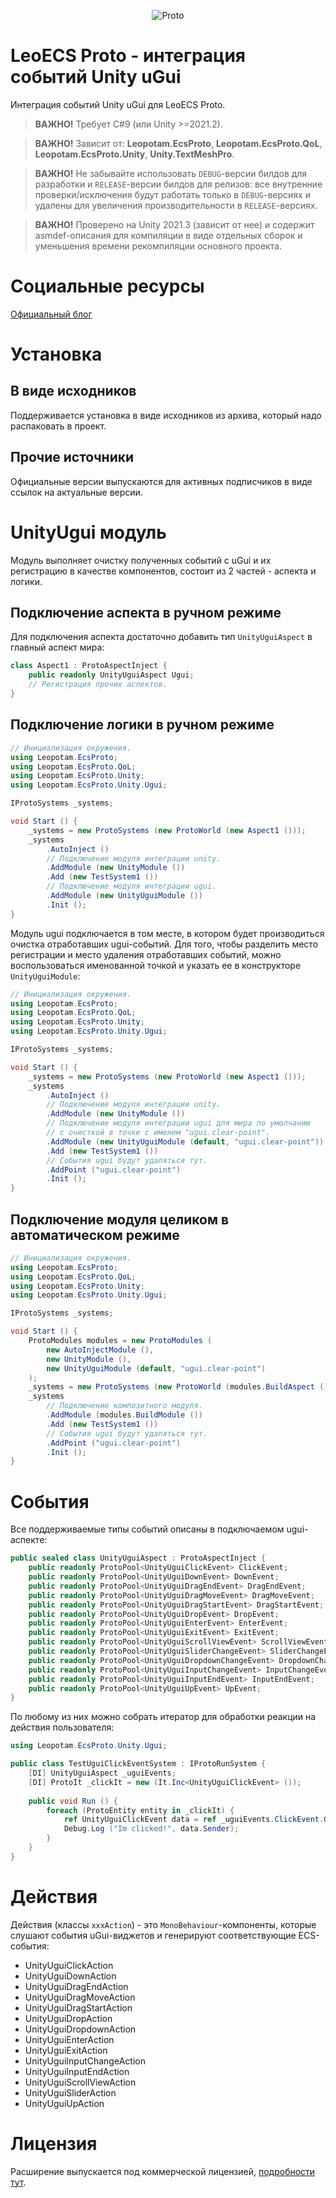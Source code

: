 <p align="center">
    <img src="./logo.png" alt="Proto">
</p>

# LeoECS Proto - интеграция событий Unity uGui
Интеграция событий Unity uGui для LeoECS Proto.

> **ВАЖНО!** Требует C#9 (или Unity >=2021.2).

> **ВАЖНО!** Зависит от: **Leopotam.EcsProto**, **Leopotam.EcsProto.QoL**, **Leopotam.EcsProto.Unity**, **Unity.TextMeshPro**.

> **ВАЖНО!** Не забывайте использовать `DEBUG`-версии билдов для разработки и `RELEASE`-версии билдов для релизов: все внутренние проверки/исключения будут работать только в `DEBUG`-версиях и удалены для увеличения производительности в `RELEASE`-версиях.

> **ВАЖНО!** Проверено на Unity 2021.3 (зависит от нее) и содержит asmdef-описания для компиляции в виде отдельных сборок и уменьшения времени рекомпиляции основного проекта.


# Социальные ресурсы
[Официальный блог](https://leopotam.com)


# Установка


## В виде исходников
Поддерживается установка в виде исходников из архива, который надо распаковать в проект.


## Прочие источники
Официальные версии выпускаются для активных подписчиков в виде ссылок на актуальные версии.


# UnityUgui модуль
Модуль выполняет очистку полученных событий с uGui и их регистрацию в качестве компонентов,
состоит из 2 частей - аспекта и логики.


## Подключение аспекта в ручном режиме
Для подключения аспекта достаточно добавить тип `UnityUguiAspect` в главный аспект мира:
```c#
class Aspect1 : ProtoAspectInject {
    public readonly UnityUguiAspect Ugui;
    // Регистрация прочих аспектов.
}
```


## Подключение логики в ручном режиме
```c#
// Инициализация окружения.
using Leopotam.EcsProto;
using Leopotam.EcsProto.QoL;
using Leopotam.EcsProto.Unity;
using Leopotam.EcsProto.Unity.Ugui;

IProtoSystems _systems;

void Start () {        
    _systems = new ProtoSystems (new ProtoWorld (new Aspect1 ()));
    _systems
        .AutoInject ()
        // Подключение модуля интеграции unity.
        .AddModule (new UnityModule ())
        .Add (new TestSystem1 ())
        // Подключение модуля интеграции ugui.
        .AddModule (new UnityUguiModule ())
        .Init ();
}
```

Модуль ugui подключается в том месте, в котором будет производиться очистка отработавших ugui-событий.
Для того, чтобы разделить место регистрации и место удаления отработавших событий, можно воспользоваться
именованной точкой и указать ее в конструкторе `UnityUguiModule`:
```c#
// Инициализация окружения.
using Leopotam.EcsProto;
using Leopotam.EcsProto.QoL;
using Leopotam.EcsProto.Unity;
using Leopotam.EcsProto.Unity.Ugui;

IProtoSystems _systems;

void Start () {        
    _systems = new ProtoSystems (new ProtoWorld (new Aspect1 ()));
    _systems
        .AutoInject ()
        // Подключение модуля интеграции unity.
        .AddModule (new UnityModule ())
        // Подключение модуля интеграции ugui для мира по умолчанию
        // с очисткой в точке с именем "ugui.clear-point".
        .AddModule (new UnityUguiModule (default, "ugui.clear-point"))
        .Add (new TestSystem1 ())
        // События ugui будут удаляться тут.
        .AddPoint ("ugui.clear-point")
        .Init ();
}
```

## Подключение модуля целиком в автоматическом режиме
```c#
// Инициализация окружения.
using Leopotam.EcsProto;
using Leopotam.EcsProto.QoL;
using Leopotam.EcsProto.Unity;
using Leopotam.EcsProto.Unity.Ugui;

IProtoSystems _systems;

void Start () {
    ProtoModules modules = new ProtoModules (
        new AutoInjectModule (),
        new UnityModule (),
        new UnityUguiModule (default, "ugui.clear-point")
    );
    _systems = new ProtoSystems (new ProtoWorld (modules.BuildAspect ()));
    _systems
        // Подключение композитного модуля.
        .AddModule (modules.BuildModule ())
        .Add (new TestSystem1 ())
        // События ugui будут удаляться тут.
        .AddPoint ("ugui.clear-point")
        .Init ();
}
```


# События
Все поддерживаемые типы событий описаны в подключаемом ugui-аспекте:
```c#
public sealed class UnityUguiAspect : ProtoAspectInject {
    public readonly ProtoPool<UnityUguiClickEvent> ClickEvent;
    public readonly ProtoPool<UnityUguiDownEvent> DownEvent;
    public readonly ProtoPool<UnityUguiDragEndEvent> DragEndEvent;
    public readonly ProtoPool<UnityUguiDragMoveEvent> DragMoveEvent;
    public readonly ProtoPool<UnityUguiDragStartEvent> DragStartEvent;
    public readonly ProtoPool<UnityUguiDropEvent> DropEvent;
    public readonly ProtoPool<UnityUguiEnterEvent> EnterEvent;
    public readonly ProtoPool<UnityUguiExitEvent> ExitEvent;
    public readonly ProtoPool<UnityUguiScrollViewEvent> ScrollViewEvent;
    public readonly ProtoPool<UnityUguiSliderChangeEvent> SliderChangeEvent;
    public readonly ProtoPool<UnityUguiDropdownChangeEvent> DropdownChangeEvent;
    public readonly ProtoPool<UnityUguiInputChangeEvent> InputChangeEvent;
    public readonly ProtoPool<UnityUguiInputEndEvent> InputEndEvent;
    public readonly ProtoPool<UnityUguiUpEvent> UpEvent;
}
```
По любому из них можно собрать итератор для обработки реакции на действия пользователя:
```c#
using Leopotam.EcsProto.Unity.Ugui;

public class TestUguiClickEventSystem : IProtoRunSystem {
    [DI] UnityUguiAspect _uguiEvents;
    [DI] ProtoIt _clickIt = new (It.Inc<UnityUguiClickEvent> ());
    
    public void Run () {
        foreach (ProtoEntity entity in _clickIt) {
            ref UnityUguiClickEvent data = ref _uguiEvents.ClickEvent.Get (entity);
            Debug.Log ("Im clicked!", data.Sender);
        }
    }
}
```


# Действия
Действия (классы `xxxAction`) - это `MonoBehaviour`-компоненты, которые слушают события uGui-виджетов и генерируют соответствующие ECS-события:
* UnityUguiClickAction
* UnityUguiDownAction
* UnityUguiDragEndAction
* UnityUguiDragMoveAction
* UnityUguiDragStartAction
* UnityUguiDropAction
* UnityUguiDropdownAction
* UnityUguiEnterAction
* UnityUguiExitAction
* UnityUguiInputChangeAction
* UnityUguiInputEndAction
* UnityUguiScrollViewAction
* UnityUguiSliderAction
* UnityUguiUpAction


# Лицензия
Расширение выпускается под коммерческой лицензией, [подробности тут](./LICENSE.md).
